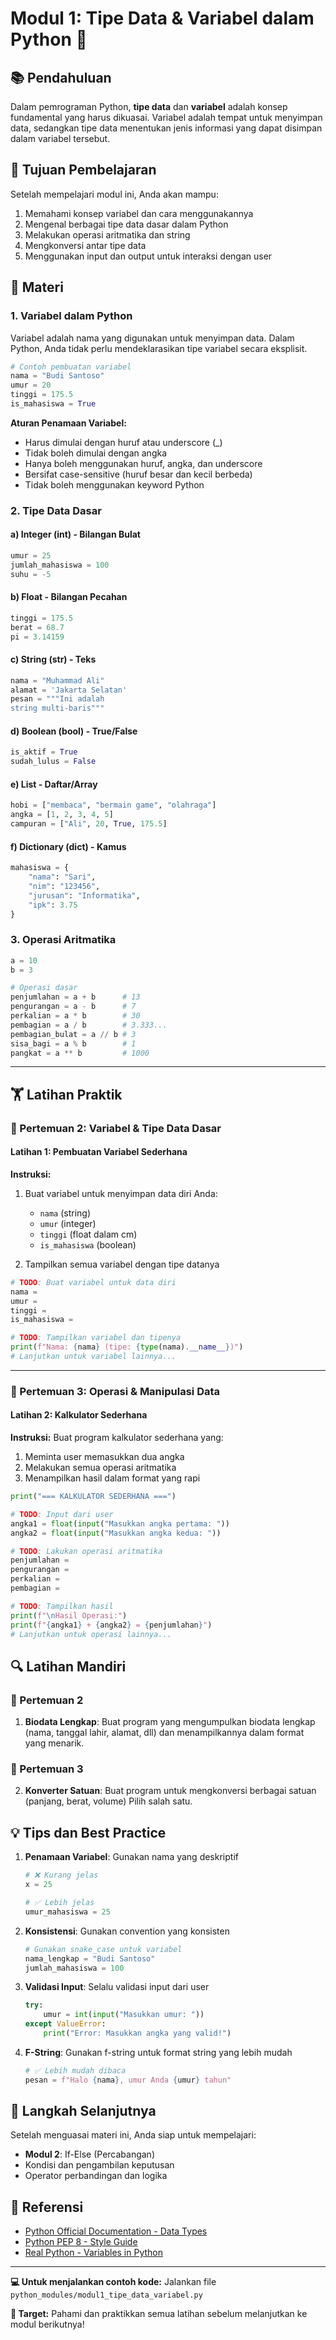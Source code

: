 # Modul 1: Tipe Data & Variabel dalam Python 🐍

## 📚 Pendahuluan

Dalam pemrograman Python, **tipe data** dan **variabel** adalah konsep fundamental yang harus dikuasai. Variabel adalah tempat untuk menyimpan data, sedangkan tipe data menentukan jenis informasi yang dapat disimpan dalam variabel tersebut.

## 🎯 Tujuan Pembelajaran

Setelah mempelajari modul ini, Anda akan mampu:
1. Memahami konsep variabel dan cara menggunakannya
2. Mengenal berbagai tipe data dasar dalam Python
3. Melakukan operasi aritmatika dan string
4. Mengkonversi antar tipe data
5. Menggunakan input dan output untuk interaksi dengan user

## 📖 Materi

### 1. Variabel dalam Python

Variabel adalah nama yang digunakan untuk menyimpan data. Dalam Python, Anda tidak perlu mendeklarasikan tipe variabel secara eksplisit.

```python
# Contoh pembuatan variabel
nama = "Budi Santoso"
umur = 20
tinggi = 175.5
is_mahasiswa = True
```

**Aturan Penamaan Variabel:**
- Harus dimulai dengan huruf atau underscore (_)
- Tidak boleh dimulai dengan angka
- Hanya boleh menggunakan huruf, angka, dan underscore
- Bersifat case-sensitive (huruf besar dan kecil berbeda)
- Tidak boleh menggunakan keyword Python

### 2. Tipe Data Dasar

#### a) Integer (int) - Bilangan Bulat
```python
umur = 25
jumlah_mahasiswa = 100
suhu = -5
```

#### b) Float - Bilangan Pecahan
```python
tinggi = 175.5
berat = 68.7
pi = 3.14159
```

#### c) String (str) - Teks
```python
nama = "Muhammad Ali"
alamat = 'Jakarta Selatan'
pesan = """Ini adalah
string multi-baris"""
```

#### d) Boolean (bool) - True/False
```python
is_aktif = True
sudah_lulus = False
```

#### e) List - Daftar/Array
```python
hobi = ["membaca", "bermain game", "olahraga"]
angka = [1, 2, 3, 4, 5]
campuran = ["Ali", 20, True, 175.5]
```

#### f) Dictionary (dict) - Kamus
```python
mahasiswa = {
    "nama": "Sari",
    "nim": "123456",
    "jurusan": "Informatika",
    "ipk": 3.75
}
```

### 3. Operasi Aritmatika

```python
a = 10
b = 3

# Operasi dasar
penjumlahan = a + b      # 13
pengurangan = a - b      # 7
perkalian = a * b        # 30
pembagian = a / b        # 3.333...
pembagian_bulat = a // b # 3
sisa_bagi = a % b        # 1
pangkat = a ** b         # 1000
```

---

## 🏋️ Latihan Praktik

### 📌 Pertemuan 2: Variabel & Tipe Data Dasar

#### Latihan 1: Pembuatan Variabel Sederhana

**Instruksi:**

1. Buat variabel untuk menyimpan data diri Anda:

   * `nama` (string)
   * `umur` (integer)
   * `tinggi` (float dalam cm)
   * `is_mahasiswa` (boolean)

2. Tampilkan semua variabel dengan tipe datanya

```python
# TODO: Buat variabel untuk data diri
nama = 
umur = 
tinggi = 
is_mahasiswa = 

# TODO: Tampilkan variabel dan tipenya
print(f"Nama: {nama} (tipe: {type(nama).__name__})")
# Lanjutkan untuk variabel lainnya...
```


---

### 📌 Pertemuan 3: Operasi & Manipulasi Data

#### Latihan 2: Kalkulator Sederhana

**Instruksi:**
Buat program kalkulator sederhana yang:

1. Meminta user memasukkan dua angka
2. Melakukan semua operasi aritmatika
3. Menampilkan hasil dalam format yang rapi

```python
print("=== KALKULATOR SEDERHANA ===")

# TODO: Input dari user
angka1 = float(input("Masukkan angka pertama: "))
angka2 = float(input("Masukkan angka kedua: "))

# TODO: Lakukan operasi aritmatika
penjumlahan = 
pengurangan = 
perkalian = 
pembagian = 

# TODO: Tampilkan hasil
print(f"\nHasil Operasi:")
print(f"{angka1} + {angka2} = {penjumlahan}")
# Lanjutkan untuk operasi lainnya...
```

## 🔍 Latihan Mandiri

### 📌 Pertemuan 2

1. **Biodata Lengkap**: Buat program yang mengumpulkan biodata lengkap (nama, tanggal lahir, alamat, dll) dan menampilkannya dalam format yang menarik.

### 📌 Pertemuan 3

2. **Konverter Satuan**: Buat program untuk mengkonversi berbagai satuan (panjang, berat, volume) Pilih salah satu.

## 💡 Tips dan Best Practice

1. **Penamaan Variabel**: Gunakan nama yang deskriptif
   ```python
   # ❌ Kurang jelas
   x = 25
   
   # ✅ Lebih jelas
   umur_mahasiswa = 25
   ```

2. **Konsistensi**: Gunakan convention yang konsisten
   ```python
   # Gunakan snake_case untuk variabel
   nama_lengkap = "Budi Santoso"
   jumlah_mahasiswa = 100
   ```

3. **Validasi Input**: Selalu validasi input dari user
   ```python
   try:
       umur = int(input("Masukkan umur: "))
   except ValueError:
       print("Error: Masukkan angka yang valid!")
   ```

4. **F-String**: Gunakan f-string untuk format string yang lebih mudah
   ```python
   # ✅ Lebih mudah dibaca
   pesan = f"Halo {nama}, umur Anda {umur} tahun"
   ```

## 🚀 Langkah Selanjutnya

Setelah menguasai materi ini, Anda siap untuk mempelajari:
- **Modul 2**: If-Else (Percabangan)
- Kondisi dan pengambilan keputusan
- Operator perbandingan dan logika

## 📝 Referensi

- [Python Official Documentation - Data Types](https://docs.python.org/3/library/stdtypes.html)
- [Python PEP 8 - Style Guide](https://pep8.org/)
- [Real Python - Variables in Python](https://realpython.com/python-variables/)

---

**💻 Untuk menjalankan contoh kode:** Jalankan file `python_modules/modul1_tipe_data_variabel.py`

**🎯 Target:** Pahami dan praktikkan semua latihan sebelum melanjutkan ke modul berikutnya!
